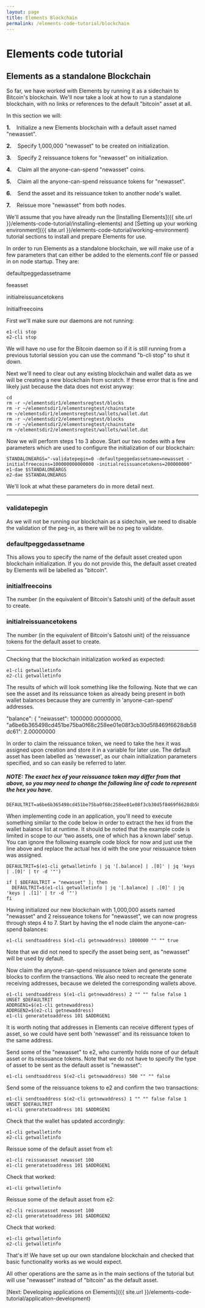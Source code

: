 ```yaml
---
layout: page
title: Elements Blockchain
permalink: /elements-code-tutorial/blockchain
---
```


# Elements code tutorial

## Elements as a standalone Blockchain

So far, we have worked with Elements by running it as a sidechain to Bitcoin's blockchain. We'll now take a look at how to run a standalone blockchain, with no links or references to the default "bitcoin" asset at all. 

In this section we will:

**1.**&nbsp;&nbsp;&nbsp;&nbsp;Initialize a new Elements blockchain with a default asset named "newasset".

**2.**&nbsp;&nbsp;&nbsp;&nbsp;Specify 1,000,000 "newasset" to be created on initialization. 

**3.**&nbsp;&nbsp;&nbsp;&nbsp;Specify 2 reissuance tokens for "newasset" on initialization.

**4.**&nbsp;&nbsp;&nbsp;&nbsp;Claim all the anyone-can-spend "newasset" coins. 

**5.**&nbsp;&nbsp;&nbsp;&nbsp;Claim all the anyone-can-spend reissuance tokens for "newasset".

**6.**&nbsp;&nbsp;&nbsp;&nbsp;Send the asset and its reissuance token to another node's wallet.

**7.**&nbsp;&nbsp;&nbsp;&nbsp;Reissue more "newasset" from both nodes.

We'll assume that you have already run the [Installing Elements]({{ site.url }}/elements-code-tutorial/installing-elements) and [Setting up your working environment]({{ site.url }}/elements-code-tutorial/working-environment) tutorial sections to install and prepare Elements for use.
   
In order to run Elements as a standalone blockchain, we will make use of a few parameters that can either be added to the elements.conf file or passed in on node startup. They are:

<div class="console-output">defaultpeggedassetname

feeasset

initialreissuancetokens

Initialfreecoins
</div>

First we'll make sure our daemons are not running: 

~~~~
e1-cli stop
e2-cli stop
~~~~

We will have no use for the Bitcoin daemon so if it is still running from a previous tutorial session you can use the command "b-cli stop" to shut it down.

Next we'll need to clear out any existing blockchain and wallet data as we will be creating a new blockchain from scratch. If these error that is fine and likely just because the data does not exist anyway:

~~~~
cd 
rm -r ~/elementsdir1/elementsregtest/blocks
rm -r ~/elementsdir1/elementsregtest/chainstate
rm ~/elementsdir1/elementsregtest/wallets/wallet.dat
rm -r ~/elementsdir2/elementsregtest/blocks
rm -r ~/elementsdir2/elementsregtest/chainstate
rm ~/elementsdir2/elementsregtest/wallets/wallet.dat
~~~~

Now we will perform steps 1 to 3 above. Start our two nodes with a few parameters which are used to configure the initialization of our blockchain:

~~~~
STANDALONEARGS="-validatepegin=0 -defaultpeggedassetname=newasset -initialfreecoins=100000000000000 -initialreissuancetokens=200000000"
e1-dae $STANDALONEARGS
e2-dae $STANDALONEARGS
~~~~

We'll look at what these parameters do in more detail next.

* * * 

### validatepegin
As we will not be running our blockchain as a sidechain, we need to disable the validation of the peg-in, as there will be no peg to validate.

### defaultpeggedassetname
This allows you to specify the name of the default asset created upon blockchain initialization. If you do not provide this, the default asset created by Elements will be labelled as "bitcoin".

### initialfreecoins
The number (in the equivalent of Bitcoin's Satoshi unit) of the default asset to create. 

### initialreissuancetokens
The number (in the equivalent of Bitcoin's Satoshi unit) of the reissuance tokens for the default asset to create. 

* * * 

Checking that the blockchain initialization worked as expected:

~~~~
e1-cli getwalletinfo
e2-cli getwalletinfo
~~~~

The results of which will look something like the following. Note that we can see the asset and its reissuance token as already being present in both wallet balances because they are currently in 'anyone-can-spend' addresses. 

<div class="console-output">"balance": {
    "newasset": 1000000.00000000,
    "a6be6b365498cd451be75ba0f68c258ee01e08f3cb30d5f8469f6628db58dc61": 2.00000000
</div>

In order to claim the reissuance token, we need to take the hex it was assigned upon creation and store it in a variable for later use. The default asset has been labelled as 'newasset', as our chain initialization parameters specified, and so can easily be referred to later.

##### NOTE: The exact hex of your reissuance token may differ from that above, so you may need to change the following line of code to represent the hex you have.

~~~~
DEFAULTRIT=a6be6b365498cd451be75ba0f68c258ee01e08f3cb30d5f8469f6628db58dc61
~~~~

When implementing code in an application, you'll need to execute something similar to the code below in order to extract the hex id from the wallet balance list at runtime. It should be noted that the example code is limited in scope to our ‘two assets, one of which has a known label’ setup. You can ignore the following example code block for now and just use the line above and replace the actual hex id with the one your reissuance token was assigned.

~~~~
DEFAULTRIT=$(e1-cli getwalletinfo | jq '[.balance] | .[0]' | jq 'keys | .[0]' | tr -d '"')

if [ $DEFAULTRIT = "newasset" ]; then
  DEFAULTRIT=$(e1-cli getwalletinfo | jq '[.balance] | .[0]' | jq 'keys | .[1]' | tr -d '"')
fi
~~~~

Having initialized our new blockchain with 1,000,000 assets named "newasset" and 2 reissueance tokens for "newasset", we can now progress through steps 4 to 7. Start by having the e1 node claim the anyone-can-spend balances:

~~~~
e1-cli sendtoaddress $(e1-cli getnewaddress) 1000000 "" "" true
~~~~

Note that we did not need to specify the asset being sent, as "newasset" will be used by default.

Now claim the anyone-can-spend reissuance token and generate some blocks to confirm the transactions. We also need to recreate the generate receiving addresses, because we deleted the corresponding wallets above.

~~~~
e1-cli sendtoaddress $(e1-cli getnewaddress) 2 "" "" false false 1 UNSET $DEFAULTRIT
ADDRGEN1=$(e1-cli getnewaddress)
ADDRGEN2=$(e2-cli getnewaddress)
e1-cli generatetoaddress 101 $ADDRGEN1
~~~~

It is worth noting that addresses in Elements can receive different types of asset, so we could have sent both 'newasset' and its reissuance token to the same address.

Send some of the "newasset" to e2, who currently holds none of our default asset or its reissuance tokens. Note that we do not have to specify the type of asset to be sent as the default asset is "newasset":

~~~~
e1-cli sendtoaddress $(e2-cli getnewaddress) 500 "" "" false 
~~~~

Send some of the reissuance tokens to e2 and confirm the two transactions:

~~~~
e1-cli sendtoaddress $(e2-cli getnewaddress) 1 "" "" false false 1 UNSET $DEFAULTRIT
e1-cli generatetoaddress 101 $ADDRGEN1
~~~~

Check that the wallet has updated accordingly:

~~~~
e1-cli getwalletinfo
e2-cli getwalletinfo
~~~~

Reissue some of the default asset from e1:

~~~~
e1-cli reissueasset newasset 100
e1-cli generatetoaddress 101 $ADDRGEN1
~~~~

Check that worked:

~~~~
e1-cli getwalletinfo
~~~~

Reissue some of the default asset from e2:

~~~~
e2-cli reissueasset newasset 100
e2-cli generatetoaddress 101 $ADDRGEN2
~~~~

Check that worked:

~~~~
e1-cli getwalletinfo
e2-cli getwalletinfo
~~~~

That's it! We have set up our own standalone blockchain and checked that basic functionality works as we would expect.

All other operations are the same as in the main sections of the tutorial but will use "newasset" instead of "bitcoin" as the default asset.


[Next: Developing applications on Elements]({{ site.url }}/elements-code-tutorial/application-development)

